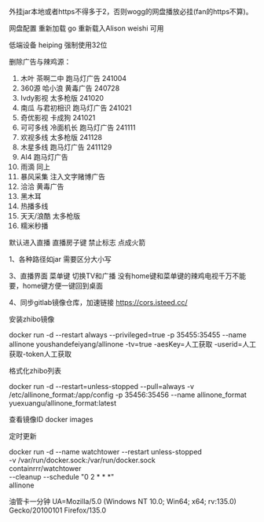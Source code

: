 

外挂jar本地或者https不得多于2，否则wogg的网盘播放必挂(fan的https不算)。

网盘配置  重新加载 go  重新载入Alison weishi  可用

低端设备  heiping   强制使用32位



删除广告与辣鸡源：
1. 木叶       茶啊二中 跑马灯广告    241004
2. 360源      哈小浪 黄毒广告    240728
3. Ivdy影视   太多枪版            241020
4. 南瓜       与君初相识 跑马灯广告  241021  
5. 奇优影视   卡成狗        241021
6. 可可多线    冷面机长   跑马灯广告    241111   
7. 欢视多线    太多枪版  241128
8. 木星多线     跑马灯广告  2411129
9. AI4 跑马灯广告
10. 雨滴   同上
11.  暴风采集  注入文字赌博广告
12. 洽洽  黄毒广告
13. 黑木耳
14. 热播多线 
15. 天天/浪酷  太多枪版
16. 糯米秒播


默认进入直播  直播房子键   禁止标志  点成火箭


1、各种路径如jar 需要区分大小写

3、直播界面 菜单键 切换TV和广播 没有home键和菜单键的辣鸡电视千万不能要，home键方便一键回到桌面

4、同步gitlab镜像仓库，加速链接 https://cors.isteed.cc/


安装zhibo镜像 

docker run -d --restart always --privileged=true -p 35455:35455 --name allinone youshandefeiyang/allinone -tv=true -aesKey=人工获取 -userid=人工获取-token人工获取


格式化zhibo列表

docker run -d --restart=unless-stopped --pull=always -v /etc/allinone_format:/app/config -p 35456:35456 --name allinone_format yuexuangu/allinone_format:latest

查看镜像ID   docker images


定时更新 


docker run -d --name watchtower --restart unless-stopped \
  -v /var/run/docker.sock:/var/run/docker.sock \
  containrrr/watchtower \
  --cleanup --schedule "0 2 * * *" \
  allinone

              





油管卡一分钟  UA=Mozilla/5.0 (Windows NT 10.0; Win64; x64; rv:135.0) Gecko/20100101 Firefox/135.0

